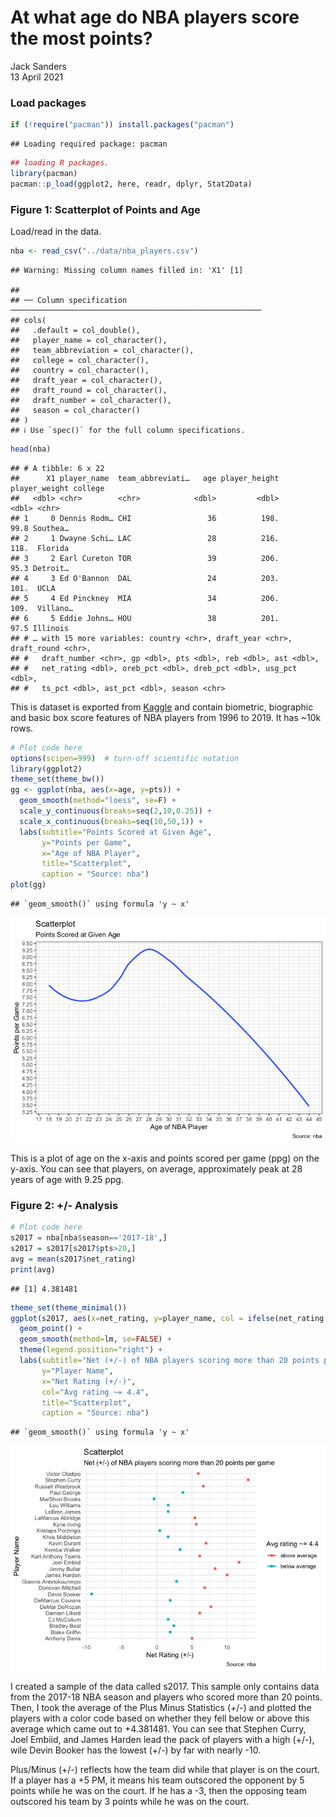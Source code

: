 At what age do NBA players score the most points?
================
Jack Sanders
</br>13 April 2021

### Load packages

``` r
if (!require("pacman")) install.packages("pacman")
```

    ## Loading required package: pacman

``` r
## loading R packages.
library(pacman)
pacman::p_load(ggplot2, here, readr, dplyr, Stat2Data)
```

### Figure 1: Scatterplot of Points and Age

Load/read in the data.

``` r
nba <- read_csv("../data/nba_players.csv")
```

    ## Warning: Missing column names filled in: 'X1' [1]

    ## 
    ## ── Column specification ────────────────────────────────────────────────────────
    ## cols(
    ##   .default = col_double(),
    ##   player_name = col_character(),
    ##   team_abbreviation = col_character(),
    ##   college = col_character(),
    ##   country = col_character(),
    ##   draft_year = col_character(),
    ##   draft_round = col_character(),
    ##   draft_number = col_character(),
    ##   season = col_character()
    ## )
    ## ℹ Use `spec()` for the full column specifications.

``` r
head(nba)
```

    ## # A tibble: 6 x 22
    ##      X1 player_name  team_abbreviati…   age player_height player_weight college 
    ##   <dbl> <chr>        <chr>            <dbl>         <dbl>         <dbl> <chr>   
    ## 1     0 Dennis Rodm… CHI                 36          198.          99.8 Southea…
    ## 2     1 Dwayne Schi… LAC                 28          216.         118.  Florida 
    ## 3     2 Earl Cureton TOR                 39          206.          95.3 Detroit…
    ## 4     3 Ed O'Bannon  DAL                 24          203.         101.  UCLA    
    ## 5     4 Ed Pinckney  MIA                 34          206.         109.  Villano…
    ## 6     5 Eddie Johns… HOU                 38          201.          97.5 Illinois
    ## # … with 15 more variables: country <chr>, draft_year <chr>, draft_round <chr>,
    ## #   draft_number <chr>, gp <dbl>, pts <dbl>, reb <dbl>, ast <dbl>,
    ## #   net_rating <dbl>, oreb_pct <dbl>, dreb_pct <dbl>, usg_pct <dbl>,
    ## #   ts_pct <dbl>, ast_pct <dbl>, season <chr>

This is dataset is exported from
[Kaggle](https://www.kaggle.com/justinas/nba-players-data) and contain
biometric, biographic and basic box score features of NBA players from
1996 to 2019. It has \~10k rows.

``` r
# Plot code here
options(scipen=999)  # turn-off scientific notation
library(ggplot2)
theme_set(theme_bw())
gg <- ggplot(nba, aes(x=age, y=pts)) + 
  geom_smooth(method="loess", se=F) + 
  scale_y_continuous(breaks=seq(2,10,0.25)) + 
  scale_x_continuous(breaks=seq(10,50,1)) + 
  labs(subtitle="Points Scored at Given Age", 
       y="Points per Game", 
       x="Age of NBA Player", 
       title="Scatterplot", 
       caption = "Source: nba")
plot(gg)
```

    ## `geom_smooth()` using formula 'y ~ x'

![](ggplot2_files/figure-gfm/fig1-1.png)<!-- -->

This is a plot of age on the x-axis and points scored per game (ppg) on
the y-axis. You can see that players, on average, approximately peak at
28 years of age with 9.25 ppg.

### Figure 2: +/- Analysis

``` r
# Plot code here
s2017 = nba[nba$season=='2017-18',]
s2017 = s2017[s2017$pts>20,]
avg = mean(s2017$net_rating)
print(avg)
```

    ## [1] 4.381481

``` r
theme_set(theme_minimal())
ggplot(s2017, aes(x=net_rating, y=player_name, col = ifelse(net_rating > avg,'above average','below average'))) +
  geom_point() + 
  geom_smooth(method=lm, se=FALSE) +
  theme(legend.position="right") + 
  labs(subtitle="Net (+/-) of NBA players scoring more than 20 points per game", 
       y="Player Name", 
       x="Net Rating (+/-)",
       col="Avg rating ~= 4.4",
       title="Scatterplot", 
       caption = "Source: nba")
```

    ## `geom_smooth()` using formula 'y ~ x'

![](ggplot2_files/figure-gfm/fig2-1.png)<!-- -->

I created a sample of the data called s2017. This sample only contains
data from the 2017-18 NBA season and players who scored more than 20
points. Then, I took the average of the Plus Minus Statistics (+/-) and
plotted the players with a color code based on whether they fell below
or above this average which came out to +4.381481. You can see that
Stephen Curry, Joel Embiid, and James Harden lead the pack of players
with a high (+/-), wile Devin Booker has the lowest (+/-) by far with
nearly -10.

Plus/Minus (+/-) reflects how the team did while that player is on the
court. If a player has a +5 PM, it means his team outscored the opponent
by 5 points while he was on the court. If he has a -3, then the opposing
team outscored his team by 3 points while he was on the court.

